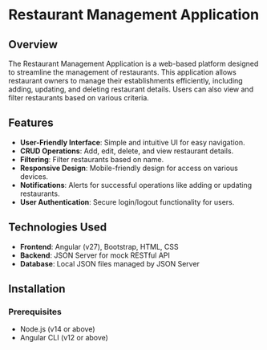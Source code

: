 # Restaurant Management Application

## Overview

The Restaurant Management Application is a web-based platform designed to streamline the management of restaurants. This application allows restaurant owners to manage their establishments efficiently, including adding, updating, and deleting restaurant details. Users can also view and filter restaurants based on various criteria.

## Features

- **User-Friendly Interface**: Simple and intuitive UI for easy navigation.
- **CRUD Operations**: Add, edit, delete, and view restaurant details.
- **Filtering**: Filter restaurants based on name.
- **Responsive Design**: Mobile-friendly design for access on various devices.
- **Notifications**: Alerts for successful operations like adding or updating restaurants.
- **User Authentication**: Secure login/logout functionality for users.

## Technologies Used

- **Frontend**: Angular (v27), Bootstrap, HTML, CSS
- **Backend**: JSON Server for mock RESTful API
- **Database**: Local JSON files managed by JSON Server

## Installation

### Prerequisites

- Node.js (v14 or above)
- Angular CLI (v12 or above)


